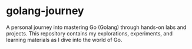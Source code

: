 # golang-journey
A personal journey into mastering Go (Golang) through hands-on labs and projects. This repository contains my explorations, experiments, and learning materials as I dive into the world of Go.
